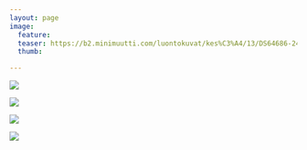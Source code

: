 ```yaml
---
layout: page
image:
  feature:
  teaser: https://b2.minimuutti.com/luontokuvat/kes%C3%A4/13/DS64686-245px.jpg
  thumb:

---
```


![](https://b2.minimuutti.com/luontokuvat/kes%C3%A4/13/DS64691-800px.jpg)

![](https://b2.minimuutti.com/luontokuvat/kes%C3%A4/13/DS64687-800px.jpg)

![](https://b2.minimuutti.com/luontokuvat/kes%C3%A4/13/DS64686-800px.jpg)

![](https://b2.minimuutti.com/luontokuvat/kes%C3%A4/13/DS64698-800px.jpg)
